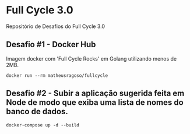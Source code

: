 # Full Cycle 3.0
Repositório de Desafios do Full Cycle 3.0

## Desafio #1 - Docker Hub
Imagem docker com 'Full Cycle Rocks' em Golang utilizando menos de 2MB.
```
docker run --rm matheusragoso/fullcycle
```

## Desafio #2 - Subir a aplicação sugerida feita em Node de modo que exiba uma lista de nomes do banco de dados.

```
docker-compose up -d --build
```